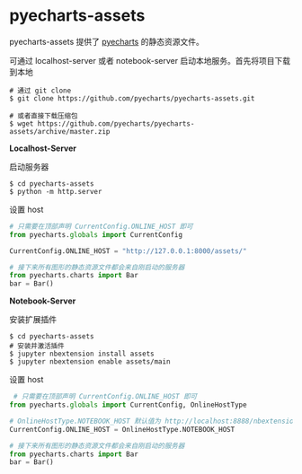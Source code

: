 # pyecharts-assets

pyecharts-assets 提供了 [pyecharts](https://github.com/pyecharts/pyecharts) 的静态资源文件。

可通过 localhost-server 或者 notebook-server 启动本地服务。首先将项目下载到本地

```shell
# 通过 git clone
$ git clone https://github.com/pyecharts/pyecharts-assets.git

# 或者直接下载压缩包
$ wget https://github.com/pyecharts/pyecharts-assets/archive/master.zip
```

**Localhost-Server**

启动服务器
```shell
$ cd pyecharts-assets
$ python -m http.server
```

设置 host
```python
# 只需要在顶部声明 CurrentConfig.ONLINE_HOST 即可
from pyecharts.globals import CurrentConfig

CurrentConfig.ONLINE_HOST = "http://127.0.0.1:8000/assets/"

# 接下来所有图形的静态资源文件都会来自刚启动的服务器
from pyecharts.charts import Bar
bar = Bar()
```

**Notebook-Server**

安装扩展插件
```shell
$ cd pyecharts-assets
# 安装并激活插件
$ jupyter nbextension install assets
$ jupyter nbextension enable assets/main
```

设置 host
```python
 # 只需要在顶部声明 CurrentConfig.ONLINE_HOST 即可
from pyecharts.globals import CurrentConfig, OnlineHostType

# OnlineHostType.NOTEBOOK_HOST 默认值为 http://localhost:8888/nbextensions/assets/
CurrentConfig.ONLINE_HOST = OnlineHostType.NOTEBOOK_HOST

# 接下来所有图形的静态资源文件都会来自刚启动的服务器
from pyecharts.charts import Bar
bar = Bar()
```
